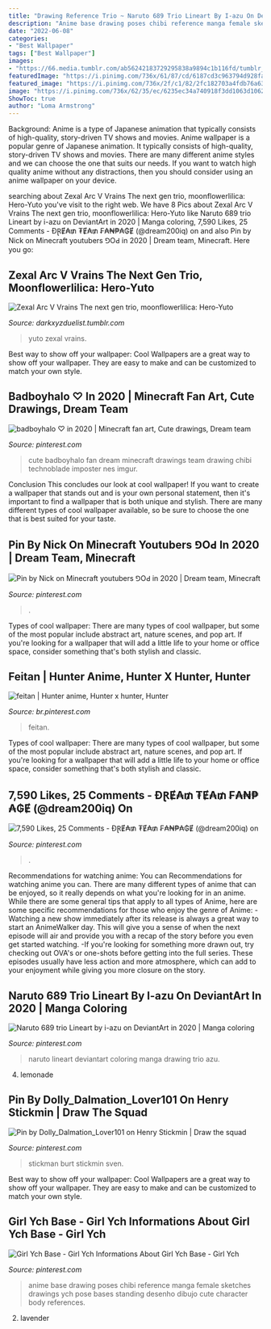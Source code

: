```yaml
---
title: "Drawing Reference Trio ~ Naruto 689 Trio Lineart By I-azu On Deviantart In 2020"
description: "Anime base drawing poses chibi reference manga female sketches drawings ych pose bases standing desenho dibujo cute character body references"
date: "2022-06-08"
categories:
- "Best Wallpaper"
tags: ["Best Wallpaper"]
images:
- "https://66.media.tumblr.com/ab56242183729295838a9894c1b116fd/tumblr_ny4yq5wdtR1uijj8mo1_1280.jpg"
featuredImage: "https://i.pinimg.com/736x/61/87/cd/6187cd3c963794d928fa367f172887f2.jpg"
featured_image: "https://i.pinimg.com/736x/2f/c1/82/2fc182703a4fdb76a6337b2acb5abc2d.jpg"
image: "https://i.pinimg.com/736x/62/35/ec/6235ec34a740918f3dd1063d106277e9.jpg"
ShowToc: true
author: "Loma Armstrong"
---
```



Background: Anime is a type of Japanese animation that typically consists of high-quality, story-driven TV shows and movies.
Anime wallpaper is a popular genre of Japanese animation. It typically consists of high-quality, story-driven TV shows and movies. There are many different anime styles and we can choose the one that suits our needs. If you want to watch high quality anime without any distractions, then you should consider using an anime wallpaper on your device.

	

		
searching about Zexal Arc V Vrains The next gen trio, moonflowerlilica: Hero-Yuto you've visit to the right web. We have 8 Pics about Zexal Arc V Vrains The next gen trio, moonflowerlilica: Hero-Yuto like Naruto 689 trio Lineart by i-azu on DeviantArt in 2020 | Manga coloring, 7,590 Likes, 25 Comments - ĐⱤɆ₳₥ ₮Ɇ₳₥ ₣₳₦₱₳₲Ɇ (@dream200iq) on and also Pin by Nick on Minecraft youtubers ⅁OԀ in 2020 | Dream team, Minecraft. Here you go:
		
    
## Zexal Arc V Vrains The Next Gen Trio, Moonflowerlilica: Hero-Yuto

<img loading=lazy src="https://66.media.tumblr.com/ab56242183729295838a9894c1b116fd/tumblr_ny4yq5wdtR1uijj8mo1_1280.jpg" onerror="this.onerror=null;this.src='https://tse1.mm.bing.net/th?id=OIP.BEZ-bvbL0hhYuvkXPv07dQHaFP&amp;pid=15.1';" alt="Zexal Arc V Vrains The next gen trio, moonflowerlilica: Hero-Yuto">

_Source: darkxyzduelist.tumblr.com_

>yuto zexal vrains. 

	

Best way to show off your wallpaper:
Cool Wallpapers are a great way to show off your wallpaper. They are easy to make and can be customized to match your own style.

    
## Badboyhalo ♡ In 2020 | Minecraft Fan Art, Cute Drawings, Dream Team

<img loading=lazy src="https://i.pinimg.com/originals/82/91/52/829152260a743760ca3a30905459b830.jpg" onerror="this.onerror=null;this.src='https://tse2.mm.bing.net/th?id=OIP.-xOF9GOyfsoKQVxRaeXhgAHaHa&amp;pid=15.1';" alt="badboyhalo ♡ in 2020 | Minecraft fan art, Cute drawings, Dream team">

_Source: pinterest.com_

>cute badboyhalo fan dream minecraft drawings team drawing chibi technoblade imposter nes imgur. 

	

Conclusion
This concludes our look at cool wallpaper! If you want to create a wallpaper that stands out and is your own personal statement, then it's important to find a wallpaper that is both unique and stylish. There are many different types of cool wallpaper available, so be sure to choose the one that is best suited for your taste.

    
## Pin By Nick On Minecraft Youtubers ⅁OԀ In 2020 | Dream Team, Minecraft

<img loading=lazy src="https://i.pinimg.com/736x/a7/2a/86/a72a86b6e085158bf1715c37a444bb5c.jpg" onerror="this.onerror=null;this.src='https://tse1.mm.bing.net/th?id=OIP.57rNdWsCnK7KUBGMFqD2jwHaGl&amp;pid=15.1';" alt="Pin by Nick on Minecraft youtubers ⅁OԀ in 2020 | Dream team, Minecraft">

_Source: pinterest.com_

>. 

	

Types of cool wallpaper:
There are many types of cool wallpaper, but some of the most popular include abstract art, nature scenes, and pop art. If you're looking for a wallpaper that will add a little life to your home or office space, consider something that's both stylish and classic.

    
## Feitan | Hunter Anime, Hunter X Hunter, Hunter

<img loading=lazy src="https://i.pinimg.com/736x/61/87/cd/6187cd3c963794d928fa367f172887f2.jpg" onerror="this.onerror=null;this.src='https://tse4.mm.bing.net/th?id=OIP.NrvQ3CHfwlHof4RYt8Kz-AHaKY&amp;pid=15.1';" alt="feitan | Hunter anime, Hunter x hunter, Hunter">

_Source: br.pinterest.com_

>feitan. 

	

Types of cool wallpaper:
There are many types of cool wallpaper, but some of the most popular include abstract art, nature scenes, and pop art. If you're looking for a wallpaper that will add a little life to your home or office space, consider something that's both stylish and classic.

    
## 7,590 Likes, 25 Comments - ĐⱤɆ₳₥ ₮Ɇ₳₥ ₣₳₦₱₳₲Ɇ (@dream200iq) On

<img loading=lazy src="https://i.pinimg.com/736x/2f/c1/82/2fc182703a4fdb76a6337b2acb5abc2d.jpg" onerror="this.onerror=null;this.src='https://tse1.mm.bing.net/th?id=OIP.fDLiyLjsUZLAr7iu04xw7wHaHa&amp;pid=15.1';" alt="7,590 Likes, 25 Comments - ĐⱤɆ₳₥ ₮Ɇ₳₥ ₣₳₦₱₳₲Ɇ (@dream200iq) on">

_Source: pinterest.com_

>. 

	

Recommendations for watching anime: You can
Recommendations for watching anime you can. There are many different types of anime that can be enjoyed, so it really depends on what you're looking for in an anime. While there are some general tips that apply to all types of Anime, here are some specific recommendations for those who enjoy the genre of Anime: 
-Watching a new show immediately after its release is always a great way to start an AnimeWalker day. This will give you a sense of when the next episode will air and provide you with a recap of the story before you even get started watching. 
-If you're looking for something more drawn out, try checking out OVA's or one-shots before getting into the full series. These episodes usually have less action and more atmosphere, which can add to your enjoyment while giving you more closure on the story.

    
## Naruto 689 Trio Lineart By I-azu On DeviantArt In 2020 | Manga Coloring

<img loading=lazy src="https://i.pinimg.com/736x/ed/84/72/ed8472726e696b8fc7f0aaa3af30d038.jpg" onerror="this.onerror=null;this.src='https://tse3.mm.bing.net/th?id=OIP.5S-8UkS4DrRwkgapFTBD2wHaOA&amp;pid=15.1';" alt="Naruto 689 trio Lineart by i-azu on DeviantArt in 2020 | Manga coloring">

_Source: pinterest.com_

>naruto lineart deviantart coloring manga drawing trio azu. 

	

4. lemonade 

    
## Pin By Dolly_Dalmation_Lover101 On Henry Stickmin | Draw The Squad

<img loading=lazy src="https://i.pinimg.com/736x/62/35/ec/6235ec34a740918f3dd1063d106277e9.jpg" onerror="this.onerror=null;this.src='https://tse2.mm.bing.net/th?id=OIP.YjMSvp4HP3N4Zh_9ZA2RQQHaHW&amp;pid=15.1';" alt="Pin by Dolly_Dalmation_Lover101 on Henry Stickmin | Draw the squad">

_Source: pinterest.com_

>stickman burt stickmin sven. 

	

Best way to show off your wallpaper:
Cool Wallpapers are a great way to show off your wallpaper. They are easy to make and can be customized to match your own style.

    
## Girl Ych Base - Girl Ych Informations About Girl Ych Base - Girl Ych

<img loading=lazy src="https://i.pinimg.com/736x/89/fd/1e/89fd1e09843a1f6c4639e6e189f85178.jpg" onerror="this.onerror=null;this.src='https://tse4.mm.bing.net/th?id=OIP.ugLIG80uKCUkuedNh0xhagHaKP&amp;pid=15.1';" alt="Girl Ych Base - Girl Ych Informations About Girl Ych Base - Girl Ych">

_Source: pinterest.com_

>anime base drawing poses chibi reference manga female sketches drawings ych pose bases standing desenho dibujo cute character body references. 

	

2. lavender 

